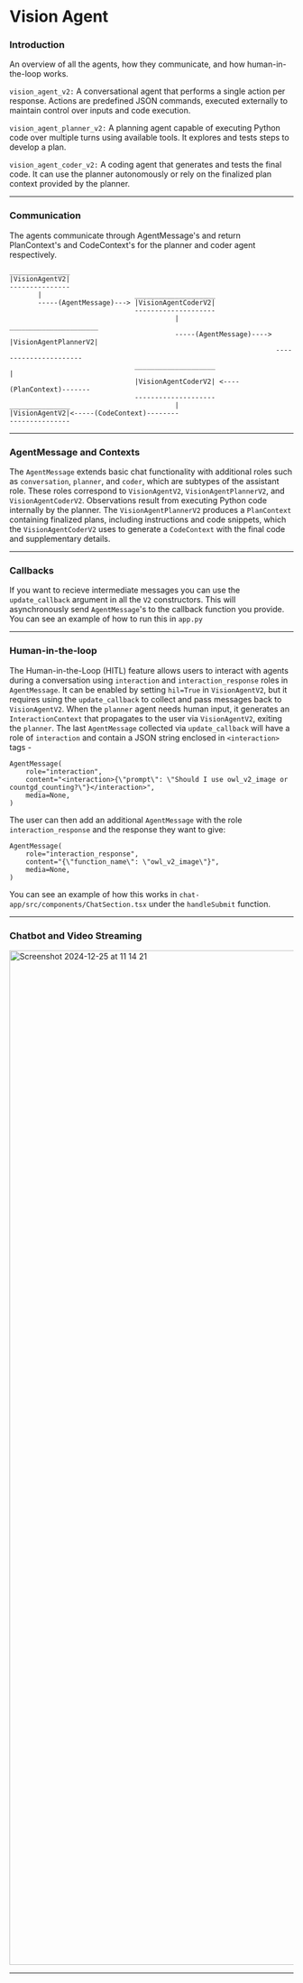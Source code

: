 # Vision Agent

### Introduction

An overview of all the agents, how they communicate, and how human-in-the-loop works.

`vision_agent_v2:` A conversational agent that performs a single action per response. Actions are predefined JSON commands, executed externally to maintain control over inputs and code execution.

`vision_agent_planner_v2:` A planning agent capable of executing Python code over multiple turns using available tools. It explores and tests steps to develop a plan.

`vision_agent_coder_v2:` A coding agent that generates and tests the final code. It can use the planner autonomously or rely on the finalized plan context provided by the planner.

---

### Communication

The agents communicate through AgentMessage's and return PlanContext's and CodeContext's for the planner and coder agent respectively.
```
_______________
|VisionAgentV2|
---------------
       |                       ____________________
       -----(AgentMessage)---> |VisionAgentCoderV2|
                               --------------------
                                         |                        ______________________
                                         -----(AgentMessage)----> |VisionAgentPlannerV2|
                                                                  ----------------------
                               ____________________                         |
                               |VisionAgentCoderV2| <----(PlanContext)-------
                               --------------------
_______________                          |
|VisionAgentV2|<-----(CodeContext)--------
---------------
```

---

### AgentMessage and Contexts

The `AgentMessage` extends basic chat functionality with additional roles such as `conversation`, `planner`, and `coder`, which are subtypes of the assistant role. These roles correspond to `VisionAgentV2`, `VisionAgentPlannerV2`, and `VisionAgentCoderV2`. Observations result from executing Python code internally by the planner. The `VisionAgentPlannerV2` produces a `PlanContext` containing finalized plans, including instructions and code snippets, which the `VisionAgentCoderV2` uses to generate a `CodeContext` with the final code and supplementary details.

---

### Callbacks

If you want to recieve intermediate messages you can use the `update_callback` argument in all the `V2` constructors. This will asynchronously send `AgentMessage`'s to the callback function you provide. You can see an example of how to run this in `app.py`

---

### Human-in-the-loop

The Human-in-the-Loop (HITL) feature allows users to interact with agents during a conversation using `interaction` and `interaction_response` roles in `AgentMessage`. It can be enabled by setting `hil=True` in `VisionAgentV2`, but it requires using the `update_callback` to collect and pass messages back to `VisionAgentV2`. When the `planner` agent needs human input, it generates an `InteractionContext` that propagates to the user via `VisionAgentV2`, exiting the `planner`. The last `AgentMessage` collected via `update_callback` will have a role of `interaction` and contain a JSON string enclosed in `<interaction>` tags -

```
AgentMessage(
    role="interaction",
    content="<interaction>{\"prompt\": \"Should I use owl_v2_image or countgd_counting?\"}</interaction>",
    media=None,
)
```

The user can then add an additional `AgentMessage` with the role `interaction_response` and the response they want to give:

```
AgentMessage(
    role="interaction_response",
    content="{\"function_name\": \"owl_v2_image\"}",
    media=None,
)
```

You can see an example of how this works in `chat-app/src/components/ChatSection.tsx` under the `handleSubmit` function.

---

### Chatbot and Video Streaming

<img width="1800" alt="Screenshot 2024-12-25 at 11 14 21" src="https://github.com/user-attachments/assets/65d7ddc8-57e1-45e6-a80f-7986805e0ca1" />

---



